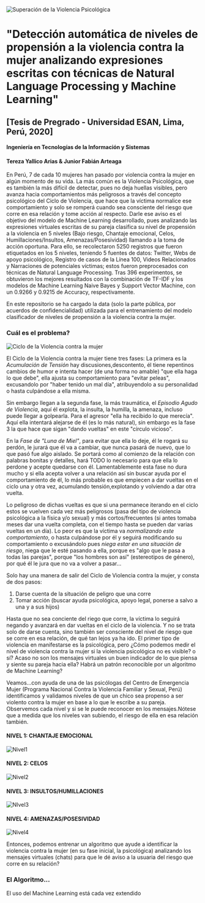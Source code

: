 ![Superación de la Violencia Psicológica](https://github.com/TerezaYallicoArias/Scanner_Violencia_Mensajes/blob/master/recuperación_violencia_psicológica.png)

#               "Detección automática de niveles de propensión a la violencia contra la mujer analizando expresiones escritas con técnicas de Natural Language Processing y Machine Learning"

##                               [Tesis de Pregrado - Universidad ESAN, Lima, Perú, 2020]
####                                    Ingeniería en Tecnologías de la Información y Sistemas
####                                   Tereza Yallico Arias & Junior Fabián Arteaga


En Perú, 7 de cada 10 mujeres han pasado por violencia contra la mujer en algún momento de su vida. La más común es la Violencia Psicológica, que es también la más difícil de detectar, pues no deja huellas visibles, pero avanza hacia comportamientos más peligrosos a través del concepto psicológico del Ciclo de Violencia, que hace que la víctima normalice ese comportamiento y solo se romperá cuando sea  consciente del riesgo que corre en esa relación y tome acción al respecto. Darle ese aviso es el objetivo del modelo de Machine Learning desarrollado, pues analizando las expresiones virtuales escritas de su pareja clasifica su nivel de propensión a la violencia en 5 niveles (Bajo riesgo, Chantaje emocional, Celos, Humillaciones/Insultos, Amenazas/Posesividad)  llamando a la toma de acción oportuna. Para ello, se recolectaron 5250 registros que fueron etiquetados en los 5 niveles, teniendo 5 fuentes de datos: Twitter, Webs de apoyo psicológico, Registro de casos de la Línea 100, Videos Relacionados y Narraciones de potenciales víctimas; estos fueron preprocesados con técnicas de Natural Language Processing. Tras 396 experimentos, se obtuvieron los mejores resultados con la combinación de TF-IDF y los modelos de Machine Learning Naive Bayes y Support Vector Machine, con un 0.9266 y 0.9215 de Accuracy, respectivamente.

En este repositorio se ha cargado la data (solo la parte pública, por acuerdos de confidencialidad) utilizada para el entrenamiento del modelo clasificador de niveles de propensión a la violencia contra la mujer.

### Cuál es el problema?

![Ciclo de la Violencia contra la mujer](https://github.com/TerezaYallicoArias/Scanner_Violencia_Mensajes/blob/master/Ciclo_de_Violencia_Leonor_Walker.png)

El Ciclo de la Violencia contra la mujer tiene tres fases: La primera es la *Acumulación de Tensión* hay discusiones,descontento, él tiene repentinos cambios de humor e intenta hacer (de una forma no amable) "que ella haga lo que debe", ella ajusta su comportamiento para "evitar  peleas", excusandolo por "haber tenido un mal día", atribuyendolo a su personalidad o hasta culpándose a ella misma.  

Sin embargo llegan a la segunda fase, la más traumática, el *Episodio Agudo de Violencia*, aquí él explota, la insulta, la humilla, la amenaza, incluso puede llegar a golpearla. Para el agresor "ella ha recibido lo que merecía". Aquí ella intentará alejarse de él (es lo más natural), sin embargo es la fase 3 la que hace que sigan "dando vueltas" en este "círculo vicioso". 

En la *Fase de "Luna de Miel"*, para evitar que ella lo deje, él le rogará su perdón, le jurará que él va a cambiar, que nunca pasará de nuevo, que lo que pasó fue algo aislado. Se portará como al comienzo de la relación con palabras bonitas y detalles, hará TODO lo necesario para que ella lo perdone y acepte quedarse con él. Lamentablemente esta fase no dura mucho y si ella acepta volver a una relación así sin buscar ayuda por el comportamiento de él, lo más probable es que empiecen a dar vueltas en el ciclo una y otra vez, acumulando tensión,explotando y volviendo a dar otra vuelta. 

Lo peligroso de  dichas vueltas es que si una permanece iterando en el ciclo estos se vuelven cada vez más peligrosos (pasa del tipo de violencia psicológica a la física y/o sexual) y más cortos/frecuentes (si antes tomaba meses dar una vuelta completa, con el tiempo hasta se pueden dar varias vueltas en un día). Lo peor es que la víctima va *normalizando este comportamiento*, o hasta culpándose por él y seguirá modificando su comportamiento o excusándolo pues *niega estar en una situación de riesgo*, niega que le esté pasando a ella, porque es "algo que le pasa a todas las parejas", porque "los hombres son así" (estereotipos de género), por qué él le jura que no va a volver a pasar...

Solo hay una manera de salir del Ciclo de Violencia contra la mujer, y consta de dos pasos:
1. Darse cuenta de la situación de peligro que una corre
2. Tomar acción (buscar ayuda psicológica, apoyo legal, ponerse a salvo a una y a sus hijos)

Hasta que no sea conciente del riego que corre, la víctima lo seguirá negando y avanzará en dar vueltas en el ciclo de la violencia. Y no se trata solo de darse cuenta, sino también ser consciente del nivel de riesgo que se corre en esa relación, de qué tan lejos ya ha ido. El primer tipo de violencia en manifestarse es la psicológica, pero ¿Cómo podemos medir el nivel de violencia contra la mujer si la violencia psicológica no es visible? o sí? Acaso no son los mensajes virtuales un buen indicador de lo que piensa y siente su pareja hacia ella? Habrá un patrón reconocible por un algoritmo de Machine Learning?

Veamos...con ayuda de una de las psicólogas del Centro de Emergencia Mujer (Programa Nacional Contra la Violencia Familiar y Sexual, Perú) identificamos y validamos niveles de que un chico sea propenso a ser violento contra la mujer en base a lo que le escribe a su pareja. Observemos cada nivel y si se le puede reconocer en los mensajes.Nótese que a medida que los niveles van subiendo, el riesgo de ella en esa relación también.

#### NIVEL 1: CHANTAJE EMOCIONAL

![Nivel1](https://github.com/TerezaYallicoArias/Scanner_Violencia_Mensajes/blob/master/Nivel1_Chantaje_Emocional.png)

#### NIVEL 2: CELOS

![Nivel2](https://github.com/TerezaYallicoArias/Scanner_Violencia_Mensajes/blob/master/Nivel2_Celos.png)

#### NIVEL 3: INSULTOS/HUMILLACIONES

![NIvel3](https://github.com/TerezaYallicoArias/Scanner_Violencia_Mensajes/blob/master/Nivel3_Insultos_Humillaciones.png)

#### NIVEL 4: AMENAZAS/POSESIVIDAD

![Nivel4](https://github.com/TerezaYallicoArias/Scanner_Violencia_Mensajes/blob/master/Nivel4_Amenazas_Posesividad.png)

Entonces, podemos entrenar un algoritmo que ayude a identificar la violencia contra la mujer (en su fase inicial, la psicológica) analizando los mensajes virtuales (chats) para que le dé aviso a la usuaria del riesgo que corre en su relación? 

### El Algoritmo...
El uso del Machine Learning está cada vez extendido
